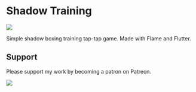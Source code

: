 # Shadow Training

![](https://jap.alekhin.io/wp-content/uploads/2019/05/shadow-training-dialog.jpg)

Simple shadow boxing training tap-tap game. Made with Flame and Flutter.

## Support

Please support my work by becoming a patron on Patreon.

[![](https://jap.alekhin.io/wp-content/uploads/2019/03/become-patron-button.png)](https://www.patreon.com/bePatron?u=6507717)
